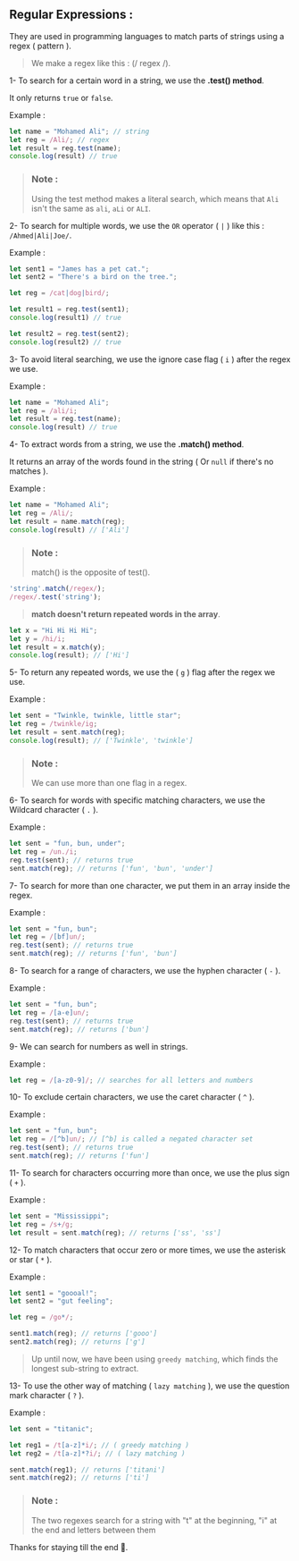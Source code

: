 ## Regular Expressions :
They are used in programming languages to match parts of strings using a regex ( pattern ).

>We make a regex like this : (/ regex /).

1- To search for a certain word in a string, we use the **.test() method**.

It only returns `true` or `false`.

Example :

```javascript
let name = "Mohamed Ali"; // string
let reg = /Ali/; // regex
let result = reg.test(name);
console.log(result) // true
```

>### Note :
> Using the test method makes a literal search, which means that `Ali` isn't the same as `ali`, `aLi` or `ALI`.

2- To search for multiple words, we use the `OR` operator ( `|` ) like this : `/Ahmed|Ali|Joe/`.

Example :

```javascript
let sent1 = "James has a pet cat.";
let sent2 = "There's a bird on the tree.";

let reg = /cat|dog|bird/;

let result1 = reg.test(sent1);
console.log(result1) // true

let result2 = reg.test(sent2);
console.log(result2) // true
```

3- To avoid literal searching, we use the ignore case flag ( `i` ) after the regex we use.

Example :

```javascript
let name = "Mohamed Ali";
let reg = /ali/i;
let result = reg.test(name);
console.log(result) // true
```

4- To extract words from a string, we use the **.match() method**.

It returns an array of the words found in the string ( Or `null` if there's no matches ).

Example :

```javascript
let name = "Mohamed Ali";
let reg = /Ali/;
let result = name.match(reg);
console.log(result) // ['Ali']
```

>### Note :
>match() is the opposite of test().

```javascript
'string'.match(/regex/);
/regex/.test('string');
```

>**match doesn't return repeated words in the array**.
```javascript
let x = "Hi Hi Hi Hi";
let y = /hi/i;
let result = x.match(y);
console.log(result); // ['Hi']
```

5- To return any repeated words, we use the ( `g` ) flag after the regex we use.

Example :

```javascript
let sent = "Twinkle, twinkle, little star";
let reg = /twinkle/ig;
let result = sent.match(reg);
console.log(result); // ['Twinkle', 'twinkle']
```
>### Note :
>We can use more than one flag in a regex.

6- To search for words with specific matching characters, we use the Wildcard character ( `.` ).

Example :

```javascript
let sent = "fun, bun, under";
let reg = /un./i;
reg.test(sent); // returns true
sent.match(reg); // returns ['fun', 'bun', 'under']
```

7- To search for more than one character, we put them in an array inside the regex.

Example :

```javascript
let sent = "fun, bun";
let reg = /[bf]un/;
reg.test(sent); // returns true
sent.match(reg); // returns ['fun', 'bun']
```

8- To search for a range of characters, we use the hyphen character ( `-` ).

Example :

```javascript
let sent = "fun, bun";
let reg = /[a-e]un/;
reg.test(sent); // returns true
sent.match(reg); // returns ['bun']
```

9- We can search for numbers as well in strings.

Example :

```javascript
let reg = /[a-z0-9]/; // searches for all letters and numbers
```

10- To exclude certain characters, we use the caret character ( `^` ).

Example :

```javascript
let sent = "fun, bun";
let reg = /[^b]un/; // [^b] is called a negated character set
reg.test(sent); // returns true
sent.match(reg); // returns ['fun']
```

11- To search for characters occurring more than once, we use the plus sign ( `+` ).

Example :

```javascript
let sent = "Mississippi";
let reg = /s+/g;
let result = sent.match(reg); // returns ['ss', 'ss']
```

12- To match characters that occur zero or more times, we use the asterisk or star ( `*` ).

Example :

```javascript
let sent1 = "goooal!";
let sent2 = "gut feeling";

let reg = /go*/;

sent1.match(reg); // returns ['gooo']
sent2.match(reg); // returns ['g']
```
>Up until now, we have been using `greedy matching`, which finds the longest sub-string to extract.

13- To use the other way of matching ( `lazy matching` ), we use the question mark character ( `?` ).

Example :

```javascript
let sent = "titanic";

let reg1 = /t[a-z]*i/; // ( greedy matching )
let reg2 = /t[a-z]*?i/; // ( lazy matching )

sent.match(reg1); // returns ['titani'] 
sent.match(reg2); // returns ['ti'] 
```

>### Note :
>The two regexes search  for a string with "t" at the beginning, "i" at the end and letters between them


Thanks for staying till the end 💖.